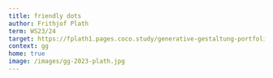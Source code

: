 ```yaml
---
title: friendly dots
author: Frithjof Plath
term: WS23/24
target: https://fplath1.pages.coco.study/generative-gestaltung-portfolio-ws-202324/result-farbe/
context: gg
home: true
image: /images/gg-2023-plath.jpg
---
```

